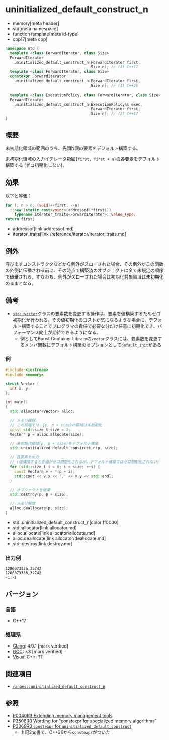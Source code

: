 # uninitialized_default_construct_n
* memory[meta header]
* std[meta namespace]
* function template[meta id-type]
* cpp17[meta cpp]

```cpp
namespace std {
  template <class ForwardIterator, class Size>
  ForwardIterator
    uninitialized_default_construct_n(ForwardIterator first,
                                      Size n); // (1) C++17
  template <class ForwardIterator, class Size>
  constexpr ForwardIterator
    uninitialized_default_construct_n(ForwardIterator first,
                                      Size n); // (1) C++26

  template <class ExecutionPolicy, class ForwardIterator, class Size>
  ForwardIterator
    uninitialized_default_construct_n(ExecutionPolicy&& exec,
                                      ForwardIterator first,
                                      Size n); // (2) C++17
}
```

## 概要
未初期化領域の範囲のうち、先頭N個の要素をデフォルト構築する。

未初期化領域の入力イテレータ範囲`[first, first + n)`の各要素をデフォルト構築する (ゼロ初期化しない)。


## 効果
以下と等価：

```cpp
for (; n > 0; (void)++first, --n)
  ::new (static_cast<void*>(addressof(*first)))
    typename iterator_traits<ForwardIterator>::value_type;
return first;
```
* addressof[link addressof.md]
* iterator_traits[link /reference/iterator/iterator_traits.md]

## 例外

呼び出すコンストラクタなどから例外がスローされた場合、その例外がこの関数の外側に伝播される前に、その時点で構築済のオブジェクトは全て未規定の順序で破棄される。すなわち、例外がスローされた場合は初期化対象領域は未初期化のままとなる。

## 備考
- [`std::vector`](/reference/vector/vector.md)クラスの要素数を変更する操作は、要素を値構築するためゼロ初期化が行われる。その値初期化のコストが気になるような場合に、デフォルト構築することでプログラマの責任で必要な分だけ任意に初期化でき、パフォーマンス向上が期待できるようになる。
    - 例としてBoost Container Libraryの`vector`クラスには、要素数を変更するメンバ関数にデフォルト構築のオプションとして[`default_init`](https://www.boost.org/doc/libs/release/doc/html/container/extended_functionality.html#container.extended_functionality.default_initialialization)がある


### 例
```cpp example
#include <iostream>
#include <memory>

struct Vector {
  int x, y;
};

int main()
{
  std::allocator<Vector> alloc;

  // メモリ確保。
  // この段階では、[p, p + size)の領域は未初期化
  const std::size_t size = 3;
  Vector* p = alloc.allocate(size);

  // 未初期化領域[p, p + size)をデフォルト構築
  std::uninitialized_default_construct_n(p, size);

  // 各要素を出力
  // (値構築すると各値がゼロ初期化されるが、デフォルト構築ではゼロ初期化されない)
  for (std::size_t i = 0; i < size; ++i) {
    const Vector& v = *(p + i);
    std::cout << v.x << ',' << v.y << std::endl;
  }

  // オブジェクトを破棄
  std::destroy(p, p + size);

  // メモリ解放
  alloc.deallocate(p, size);
}
```
* std::uninitialized_default_construct_n[color ff0000]
* std::allocator[link allocator.md]
* alloc.allocate[link allocator/allocate.md]
* alloc.deallocate[link allocator/deallocate.md]
* std::destroy[link destroy.md]

### 出力例
```
1286073336,32742
1286073336,32742
-1,-1
```

## バージョン
### 言語
- C++17

### 処理系
- [Clang](/implementation.md#clang): 4.0.1 [mark verified]
- [GCC](/implementation.md#gcc): 7.3 [mark verified]
- [Visual C++](/implementation.md#visual_cpp): ??


## 関連項目
- [`ranges::uninitialized_default_construct_n`](ranges_uninitialized_default_construct_n.md)


## 参照
- [P0040R3 Extending memory management tools](http://www.open-std.org/jtc1/sc22/wg21/docs/papers/2016/p0040r3.html)
- [P3508R0 Wording for "constexpr for specialized memory algorithms"](https://open-std.org/jtc1/sc22/wg21/docs/papers/2024/p3508r0.html)
- [P3369R0 `constexpr` for `uninitialized_default_construct`](https://open-std.org/jtc1/sc22/wg21/docs/papers/2024/p3369r0.html)
    - 上記2文書で、C++26から`constexpr`がついた
